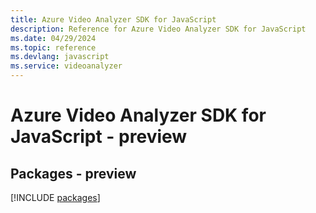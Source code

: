 ```yaml
---
title: Azure Video Analyzer SDK for JavaScript
description: Reference for Azure Video Analyzer SDK for JavaScript
ms.date: 04/29/2024
ms.topic: reference
ms.devlang: javascript
ms.service: videoanalyzer
---
```

# Azure Video Analyzer SDK for JavaScript - preview
## Packages - preview
[!INCLUDE [packages](video-analyzer-index.md)]